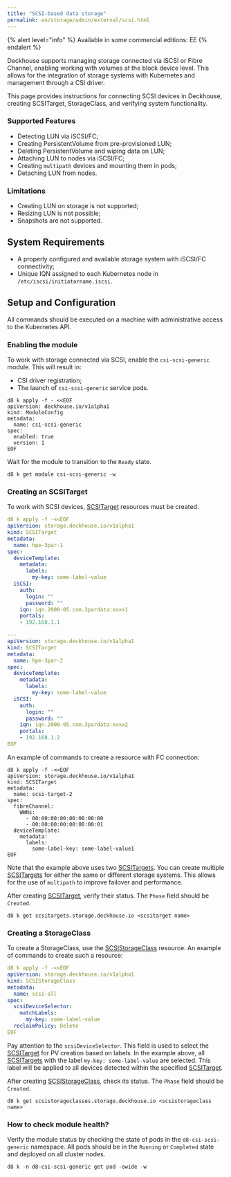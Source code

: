 ```yaml
---
title: "SCSI-based data storage"
permalink: en/storage/admin/external/scsi.html
---
```


{% alert level="info" %}
Available in some commercial editions: EE
{% endalert %}

Deckhouse supports managing storage connected via iSCSI or Fibre Channel, enabling working with volumes at the block device level. This allows for the integration of storage systems with Kubernetes and management through a CSI driver.

This page provides instructions for connecting SCSI devices in Deckhouse, creating SCSITarget, StorageClass, and verifying system functionality.

### Supported Features

- Detecting LUN via iSCSI/FC;
- Creating PersistentVolume from pre-provisioned LUN;
- Deleting PersistentVolume and wiping data on LUN;
- Attaching LUN to nodes via iSCSI/FC;
- Creating `multipath` devices and mounting them in pods;
- Detaching LUN from nodes.

### Limitations

- Creating LUN on storage is not supported;
- Resizing LUN is not possible;
- Snapshots are not supported.

## System Requirements

- A properly configured and available storage system with iSCSI/FC connectivity;
- Unique IQN assigned to each Kubernetes node in `/etc/iscsi/initiatorname.iscsi`.

## Setup and Configuration

All commands should be executed on a machine with administrative access to the Kubernetes API.

### Enabling the module

To work with storage connected via SCSI, enable the `csi-scsi-generic` module. This will result in:
- CSI driver registration;
- The launch of `csi-scsi-generic` service pods.

```shell
d8 k apply -f - <<EOF
apiVersion: deckhouse.io/v1alpha1
kind: ModuleConfig
metadata:
  name: csi-scsi-generic
spec:
  enabled: true
  version: 1
EOF
```

Wait for the module to transition to the `Ready` state.

```shell
d8 k get module csi-scsi-generic -w
```

### Creating an SCSITarget

To work with SCSI devices, [SCSITarget](../../../reference/cr/scsitarget/) resources must be created.

```yaml
d8 k apply -f -<<EOF
apiVersion: storage.deckhouse.io/v1alpha1
kind: SCSITarget
metadata:
  name: hpe-3par-1
spec:
  deviceTemplate:
    metadata:
      labels:
        my-key: some-label-value
  iSCSI:
    auth:
      login: ""
      password: ""
    iqn: iqn.2000-05.com.3pardata:xxxx1
    portals:
    - 192.168.1.1

---
apiVersion: storage.deckhouse.io/v1alpha1
kind: SCSITarget
metadata:
  name: hpe-3par-2
spec:
  deviceTemplate:
    metadata:
      labels:
        my-key: some-label-value
  iSCSI:
    auth:
      login: ""
      password: ""
    iqn: iqn.2000-05.com.3pardata:xxxx2
    portals:
    - 192.168.1.2
EOF

```

An example of commands to create a resource with FC connection:

```shell
d8 k apply -f -<<EOF
apiVersion: storage.deckhouse.io/v1alpha1
kind: SCSITarget
metadata:
  name: scsi-target-2
spec:
  fibreChannel:
    WWNs:
      - 00:00:00:00:00:00:00:00
      - 00:00:00:00:00:00:00:01
  deviceTemplate:
    metadata:
      labels:
        some-label-key: some-label-value1
EOF
```

Note that the example above uses two [SCSITargets](../../../reference/cr/scsitarget/). You can create multiple [SCSITargets](../../../reference/cr/scsitarget/) for either the same or different storage systems. This allows for the use of `multipath` to improve failover and performance.

After creating [SCSITarget](../../../reference/cr/scsitarget/), verify their status. The `Phase` field should be `Created`.

```shell
d8 k get scsitargets.storage.deckhouse.io <scsitarget name>
```

### Creating a StorageClass

To create a StorageClass, use the [SCSIStorageClass](../../../reference/cr/scsistorageclass/) resource. An example of commands to create such a resource:

```yaml
d8 k apply -f -<<EOF
apiVersion: storage.deckhouse.io/v1alpha1
kind: SCSIStorageClass
metadata:
  name: scsi-all
spec:
  scsiDeviceSelector:
    matchLabels:
      my-key: some-label-value
  reclaimPolicy: Delete
EOF
```

Pay attention to the `scsiDeviceSelector`. This field is used to select the [SCSITarget](../../../reference/cr/scsitarget/) for PV creation based on labels. In the example above, all [SCSITargets](../../../reference/cr/scsitarget/) with the label `my-key: some-label-value` are selected. This label will be applied to all devices detected within the specified [SCSITarget](../../../reference/cr/scsitarget/).

After creating [SCSIStorageClass](../../../reference/cr/scsistorageclass/), check its status. The `Phase` field should be `Created`.

```shell
d8 k get scsistorageclasses.storage.deckhouse.io <scsistorageclass name>
```

### How to check module health?

Verify the module status by checking the state of pods in the `d8-csi-scsi-generic` namespace. All pods should be in the `Running` or `Completed` state and deployed on all cluster nodes.

```shell
d8 k -n d8-csi-scsi-generic get pod -owide -w
```
